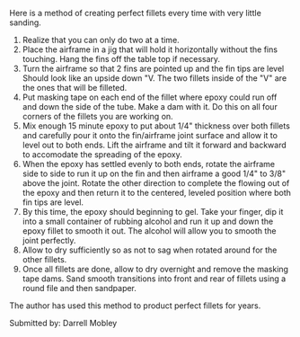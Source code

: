 Here is a method of creating perfect fillets every time with very little sanding.

1. Realize that you can only do two at a time.
2. Place the airframe in a jig that will hold it horizontally without the fins touching. Hang the fins off the table top if necessary.
3. Turn the airframe so that 2 fins are pointed up and the fin tips are level Should look like an upside down "V. The two fillets inside of the "V" are the ones that will be filleted.
4. Put masking tape on each end of the fillet where epoxy could run off and down the side of the tube. Make a dam with it. Do this on all four corners of the fillets you are working on.
5. Mix enough 15 minute epoxy to put about 1/4" thickness over both fillets and carefully pour it onto the fin/airframe joint surface and allow it to level out to both ends. Lift the airframe and tilt it forward and backward to accomodate the spreading of the epoxy.
6. When the epoxy has settled evenly to both ends, rotate the airframe side to side to run it up on the fin and then airframe a good 1/4" to 3/8" above the joint. Rotate the other direction to complete the flowing out of the epoxy and then return it to the centered, leveled position where both fin tips are level.
7. By this time, the epoxy should beginning to gel. Take your finger, dip it into a small container of rubbing alcohol and run it up and down the epoxy fillet to smooth it out. The alcohol will allow you to smooth the joint perfectly.
8. Allow to dry sufficiently so as not to sag when rotated around for the other fillets.
9. Once all fillets are done, allow to dry overnight and remove the masking tape dams. Sand smooth transitions into front and rear of fillets using a round file and then sandpaper.

The author has used this method to product perfect fillets for years.

Submitted by: Darrell Mobley

